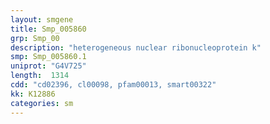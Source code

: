 ```yaml
---
layout: smgene
title: Smp_005860
grp: Smp_00
description: "heterogeneous nuclear ribonucleoprotein k"
smp: Smp_005860.1
uniprot: "G4V725"
length:  1314
cdd: "cd02396, cl00098, pfam00013, smart00322"
kk: K12886
categories: sm
---
```

